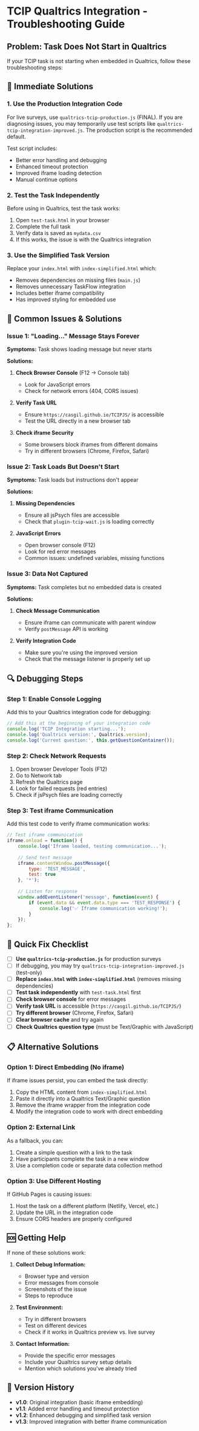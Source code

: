 # TCIP Qualtrics Integration - Troubleshooting Guide

## Problem: Task Does Not Start in Qualtrics

If your TCIP task is not starting when embedded in Qualtrics, follow these troubleshooting steps:

## 🔧 Immediate Solutions

### 1. **Use the Production Integration Code**
For live surveys, use `qualtrics-tcip-production.js` (FINAL). If you are diagnosing issues, you may temporarily use test scripts like `qualtrics-tcip-integration-improved.js`. The production script is the recommended default.

Test script includes:
- Better error handling and debugging
- Enhanced timeout protection
- Improved iframe loading detection
- Manual continue options

### 2. **Test the Task Independently**
Before using in Qualtrics, test the task works:
1. Open `test-task.html` in your browser
2. Complete the full task
3. Verify data is saved as `mydata.csv`
4. If this works, the issue is with the Qualtrics integration

### 3. **Use the Simplified Task Version**
Replace your `index.html` with `index-simplified.html` which:
- Removes dependencies on missing files (`main.js`)
- Removes unnecessary TaskFlow integration
- Includes better iframe compatibility
- Has improved styling for embedded use

## 🐛 Common Issues & Solutions

### Issue 1: "Loading..." Message Stays Forever

**Symptoms:** Task shows loading message but never starts

**Solutions:**
1. **Check Browser Console** (F12 → Console tab)
   - Look for JavaScript errors
   - Check for network errors (404, CORS issues)

2. **Verify Task URL**
   - Ensure `https://casgil.github.io/TCIPJS/` is accessible
   - Test the URL directly in a new browser tab

3. **Check iframe Security**
   - Some browsers block iframes from different domains
   - Try in different browsers (Chrome, Firefox, Safari)

### Issue 2: Task Loads But Doesn't Start

**Symptoms:** Task loads but instructions don't appear

**Solutions:**
1. **Missing Dependencies**
   - Ensure all jsPsych files are accessible
   - Check that `plugin-tcip-wait.js` is loading correctly

2. **JavaScript Errors**
   - Open browser console (F12)
   - Look for red error messages
   - Common issues: undefined variables, missing functions

### Issue 3: Data Not Captured

**Symptoms:** Task completes but no embedded data is created

**Solutions:**
1. **Check Message Communication**
   - Ensure iframe can communicate with parent window
   - Verify `postMessage` API is working

2. **Verify Integration Code**
   - Make sure you're using the improved version
   - Check that the message listener is properly set up

## 🔍 Debugging Steps

### Step 1: Enable Console Logging
Add this to your Qualtrics integration code for debugging:

```javascript
// Add this at the beginning of your integration code
console.log('TCIP Integration starting...');
console.log('Qualtrics version:', Qualtrics.version);
console.log('Current question:', this.getQuestionContainer());
```

### Step 2: Check Network Requests
1. Open browser Developer Tools (F12)
2. Go to Network tab
3. Refresh the Qualtrics page
4. Look for failed requests (red entries)
5. Check if jsPsych files are loading correctly

### Step 3: Test iframe Communication
Add this test code to verify iframe communication works:

```javascript
// Test iframe communication
iframe.onload = function() {
    console.log('Iframe loaded, testing communication...');
    
    // Send test message
    iframe.contentWindow.postMessage({
        type: 'TEST_MESSAGE',
        test: true
    }, '*');
    
    // Listen for response
    window.addEventListener('message', function(event) {
        if (event.data && event.data.type === 'TEST_RESPONSE') {
            console.log('✅ Iframe communication working!');
        }
    });
};
```

## 🚀 Quick Fix Checklist

- [ ] **Use `qualtrics-tcip-production.js`** for production surveys
- [ ] If debugging, you may try `qualtrics-tcip-integration-improved.js` (test-only)
- [ ] **Replace `index.html` with `index-simplified.html`** (removes missing dependencies)
- [ ] **Test task independently** with `test-task.html` first
- [ ] **Check browser console** for error messages
- [ ] **Verify task URL** is accessible (`https://casgil.github.io/TCIPJS/`)
- [ ] **Try different browser** (Chrome, Firefox, Safari)
- [ ] **Clear browser cache** and try again
- [ ] **Check Qualtrics question type** (must be Text/Graphic with JavaScript)

## 📋 Alternative Solutions

### Option 1: Direct Embedding (No iframe)
If iframe issues persist, you can embed the task directly:

1. Copy the HTML content from `index-simplified.html`
2. Paste it directly into a Qualtrics Text/Graphic question
3. Remove the iframe wrapper from the integration code
4. Modify the integration code to work with direct embedding

### Option 2: External Link
As a fallback, you can:
1. Create a simple question with a link to the task
2. Have participants complete the task in a new window
3. Use a completion code or separate data collection method

### Option 3: Use Different Hosting
If GitHub Pages is causing issues:
1. Host the task on a different platform (Netlify, Vercel, etc.)
2. Update the URL in the integration code
3. Ensure CORS headers are properly configured

## 🆘 Getting Help

If none of these solutions work:

1. **Collect Debug Information:**
   - Browser type and version
   - Error messages from console
   - Screenshots of the issue
   - Steps to reproduce

2. **Test Environment:**
   - Try in different browsers
   - Test on different devices
   - Check if it works in Qualtrics preview vs. live survey

3. **Contact Information:**
   - Provide the specific error messages
   - Include your Qualtrics survey setup details
   - Mention which solutions you've already tried

## 📝 Version History

- **v1.0**: Original integration (basic iframe embedding)
- **v1.1**: Added error handling and timeout protection
- **v1.2**: Enhanced debugging and simplified task version
- **v1.3**: Improved integration with better iframe communication


